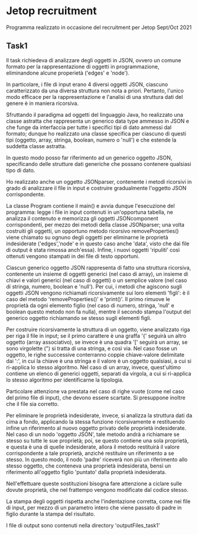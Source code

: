 # Jetop recruitment
Programma realizzato in occasione del recruitment per Jetop Sept/Oct 2021

## Task1

Il task richiedeva di analizzare degli oggetti in JSON, ovvero un comune formato per la rappresentazione di oggetti in programmazione, eliminandone alcune properietà ('edges' e 'node').

In particolare, i file di input erano 4 diversi oggetti JSON, ciascuno caratterizzato da una diversa struttura non nota a priori. Pertanto, l'unico modo efficace per la rappresentazione e l'analisi di una struttura dati del genere è in maniera ricorsiva.

Sfruttando il paradigma ad oggetti del linguaggio Java, ho realizzato una classe astratta che rappresenta un generico data type ammesso in JSON e che funge da interfaccia per tutte i specifici tipi di dato ammessi dal formato; dunque ho realizzato una classe specifica per ciascuno di questi tipi (oggetto, array, stringa, boolean, numero o 'null') e che estende la suddetta classe astratta.

In questo modo posso far riferimento ad un generico oggetto JSON, specificando delle strutture dati generiche che possano contenere qualsiasi tipo di dato.

Ho realizzato anche un oggetto JSONparser, contenente i metodi ricorsivi in grado di analizzare il file in input e costruire gradualmente l'oggetto JSON corrispondente. 

La classe Program contiene il main() e avvia dunque l'esecuzione del programma: legge i file in input contenuti in un'opportuna tabella, ne analizza il contenuto e memorizza gli oggetti JSONcomponent corrispondenti, per mezzo dei metodi della classe JSONparser; una volta costruiti gli oggetti, un opportuno metodo ricorsivo removeProperties() viene chiamato su ognuno degli oggetti per eliminarne le proprietà indesiderate ('edges','node' e in questo caso anche 'data', visto che dai file di output è stata rimossa anch'essa). Infine, i nuovi oggetti 'ripuliti' così ottenuti vengono stampati in dei file di testo opportuni.

Ciascun generico oggetto JSON rappresenta di fatto una struttura ricorsiva, contenente un insieme di oggetti generici (nel caso di array), un insieme di chiavi e valori generici (nel caso di oggetti) o un semplice valore (nel caso di stringa, numero, boolean e 'null'). Per cui, i metodi che agiscono sugli oggetti JSON vengono richiamati ricorsivamente sui loro elementi 'figli': è il caso del metodo 'removeProperties()' e 'print()'. Il primo rimuove le proprietà da ogni elemento figlio (nel caso di numero, stringa, 'null' e boolean questo metodo non fa nulla), mentre il secondo stampa l'output del generico oggetto richiamando se stesso sugli elementi figli.

Per costruire ricorsivamente la struttura di un oggetto, viene analizzato riga per riga il file in input; se il primo carattere è una graffa '{' seguirà un altro oggetto (array associativo), se invece è una quadra '[' seguirà un array, se sono virgolette (") si tratta di una stringa, e così via. Nel caso fosse un oggetto, le righe successive conterranno coppie chiave-valore delimitate dai ':', in cui la chiave è una stringa e il valore è un oggetto qualsiasi, a cui si ri-applica lo stesso algoritmo. Nel caso di un array, invece, quest'ultimo contiene un elenco di generici oggetti, separati da virgola, a cui si ri-applica lo stesso algoritmo per identificarne la tipologia.

Particolare attenzione va prestata nel caso di righe vuote (come nel caso del primo file di input), che devono essere scartate. Si presuppone inoltre che il file sia corretto.

Per eliminare le proprietà indesiderate, invece, si analizza la struttura dati da cima a fondo, applicando la stessa funzione ricorsivamente e restituendo infine un riferimento al nuovo oggetto privato delle proprietà indesiderate. Nel caso di un nodo 'oggetto JSON', tale metodo andrà a richiamare se stesso su tutte le sue proprietà; poi, se questo contiene una sola proprietà, e questa è una di quelle indesiderate, allora il metodo restituirà il valore corrispondente a tale proprietà, anziché restituire un riferimento a se stesso. In questo modo, il nodo 'padre' riceverà non più un riferimento allo stesso oggetto, che conteneva una proprietà indesiderata, bensì un riferimento all'oggetto figlio 'puntato' dalla proprietà indesiderata.

Nell'effettuare queste sostituzioni bisogna fare attenzione a ciclare sulle dovute proprietà, che nel frattempo vengono modificate dal codice stesso.

La stampa degli oggetti rispetta anche l'indentazione corretta, come nei file di input, per mezzo di un parametro intero che viene passato di padre in figlio durante la stampa del risultato.

I file di output sono contenuti nella directory 'outputFiles_task1'

